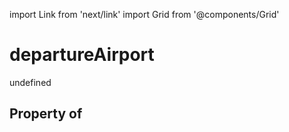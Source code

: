 import Link from 'next/link'
import Grid from '@components/Grid'

# departureAirport

undefined

## Property of



